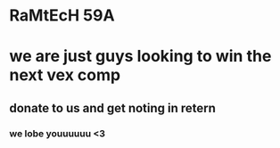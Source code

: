 # RaMtEcH 59A
# we are just guys looking to win the next vex comp
## donate to us and get noting in retern
### we lobe youuuuuu <3

